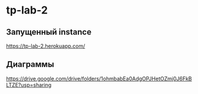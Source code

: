 # tp-lab-2

## Запущенный instance

https://tp-lab-2.herokuapp.com/

## Диаграммы

https://drive.google.com/drive/folders/1ohmbabEa0AdgOPJHetOZmj0J6FkBLTZE?usp=sharing
